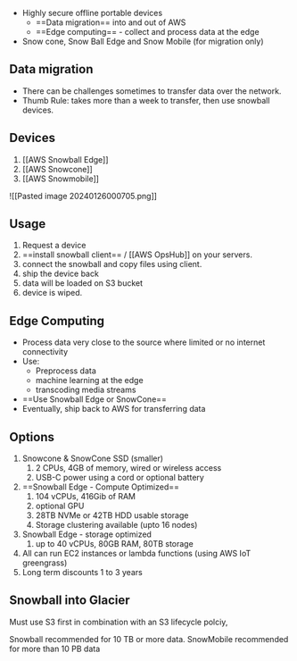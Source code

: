- Highly secure offline portable devices
	- ==Data migration== into and out of AWS
	- ==Edge computing== - collect and process data at the edge
- Snow cone, Snow Ball Edge and Snow Mobile (for migration only)

## Data migration
- There can be challenges sometimes to transfer data over the network. 
- Thumb Rule: takes more than a week to transfer, then use snowball devices.

## Devices
1.  [[AWS Snowball Edge]] 
2. [[AWS Snowcone]]
3. [[AWS Snowmobile]]  

![[Pasted image 20240126000705.png]]

## Usage
1. Request a device 
2. ==install snowball client== / [[AWS OpsHub]] on your servers. 
3. connect the snowball and copy files using client. 
4. ship the device back 
5. data will be loaded on S3 bucket 
6. device is wiped.

## Edge Computing 
- Process data very close to the source where limited or no internet connectivity 
- Use: 
	- Preprocess data
	- machine learning at the edge 
	- transcoding media streams
- ==Use Snowball Edge or SnowCone==
- Eventually, ship back to AWS for transferring data

## Options
1. Snowcone & SnowCone SSD (smaller)
	1. 2 CPUs, 4GB of memory, wired or wireless access
	2. USB-C power using a cord or optional battery 
2. ==Snowball Edge - Compute Optimized== 
	1. 104 vCPUs, 416Gib of RAM
	2. optional GPU
	3. 28TB NVMe or 42TB HDD usable storage 
	4. Storage clustering available (upto 16 nodes)
3. Snowball Edge - storage optimized 
	1. up to 40 vCPUs, 80GB RAM, 80TB storage
4. All can run EC2 instances or lambda functions (using AWS IoT greengrass)
5. Long term discounts 1 to 3 years


## Snowball into Glacier
Must use S3 first in combination with an S3 lifecycle polciy,


Snowball recommended for 10 TB or more data. 
SnowMobile recommended for more than 10 PB data
